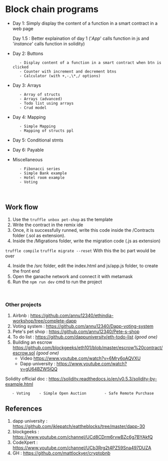 # Block chain programs

- Day 1: Simply display the content of a function in a smart contract in a web page

  Day 1.5 : Better explaination of day 1 ('_App_' calls function in js and '_instance_' calls function in solidity)

- Day 2: Buttons

         - Display content of a function in a smart contract when btn is clicked
         - Counter with increment and decrement btns
         - Calculator (with +,-,\*,/ options)

* Day 3: Arrays

         - Array of structs
         - Arrays (advanced)
         - Todo list using arrays
         - Crud model

* Day 4: Mapping

         - Simple Mapping
         - Mapping of structs ppl

- Day 5: Conditional stmts

- Day 6: Payable

* Miscellaneous

         - Fibonacci series
         - Simple Bank example
         - Hotel room example
         - Voting

<br/>

## Work flow

1. Use the `truffle unbox pet-shop` as the template
2. Write the contract in the remix ide
3. Once, it is successfully runned, write this code inside the /Contracts folder (.sol as extension).
4. Inside the /Migrations folder, write the migration code (.js as extension)

`truffle compile`
`truffle migrate --reset`
With this the bc part would be over

4. Inside the /src folder, edit the index.html and js/app.js folder, to create the front end
5. Open the ganache network and connect it with metamask
6. Run the `npm run dev` cmd to run the project

<br/>

### Other projects

1. Airbnb : https://github.com/annu12340/ethindia-workshop/tree/complete-dapp
2. Voting system : https://github.com/annu12340/Dapp-voting-system
3. Pete's pet shop : https://github.com/annu12340/Pete-s-shop
4. To do list : https://github.com/dappuniversity/eth-todo-list _(good one)_
5. Building an escrow https://github.com/blockgeeks/eth101/blob/master/escrow%20contract/escrow.sol _(good one)_
   - Video https://www.youtube.com/watch?v=6Mry6oAQVXU
   - Dapp university : https://www.youtube.com/watch?v=gU64BZW5lQQ

Solidity official doc : https://solidity.readthedocs.io/en/v0.5.3/solidity-by-example.html

       - Voting    - Simple Open Auction        - Safe Remote Purchase

## References

1. dapp university : https://github.com/jklepatch/eattheblocks/tree/master/dapp-30
2. blockgeeks : https://www.youtube.com/channel/UCd8CDrm6rvwBZc6g7BYAkfQ
3. CodeXpert : https://www.youtube.com/channel/UCb3Rrg2t4PZ59Sna497DUZA
4. GH : https://github.com/mattlockyer/cryptobnb
